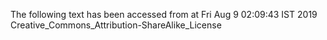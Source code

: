 The following text has been accessed from at Fri Aug 9 02:09:43 IST 2019
Creative_Commons_Attribution-ShareAlike_License
